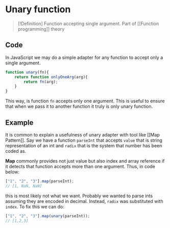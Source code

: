 # Unary function
> [!Definition]
> Function accepting single argument. Part of [[Function programming]] theory 

## Code
In JavaScript we may do a simple adapter for any function to accept only a single argument.
```js
function unary(fn){
	return function onlyOneArg(arg){
		return fn(arg);
	}
}
```

This way, is function `fn` accepts only one argument. This is useful to ensure that when we pass it to another function it truly is only unary function.

## Example
It is common to explain a usefulness of unary adapter with tool like [[Map Pattern]]. Say we have a function `parseInt` that accepts `value` that is string representation of an int and `radix` that is the system that number has been coded as.

**Map** commonly provides not just value but also index and array reference if it detects that function accepts more than one argument. Thus, in code below:
```js
["1", "2", "3"].map(parseInt);
// [1, NaN, NaN]
```
this is most likely not what we want. Probably we wanted to parse ints assuming they are encoded in decimal. Instead, `radix` was substituted with `index`. To fix this we can do:
```js
["1", "2", "3"].map(unary(parseInt));
// [1,2,3]
```
